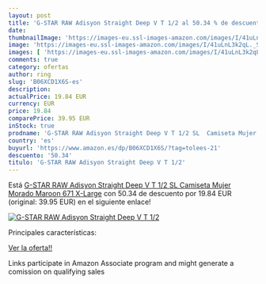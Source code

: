 ```yaml
---
layout: post
title: 'G-STAR RAW Adisyon Straight Deep V T 1/2 al 50.34 % de descuento'
date: 
thumbnailImage: 'https://images-eu.ssl-images-amazon.com/images/I/41uLnL3k2qL._SL200_.jpg'
image: 'https://images-eu.ssl-images-amazon.com/images/I/41uLnL3k2qL._SL200_.jpg'
images: [ 'https://images-eu.ssl-images-amazon.com/images/I/41uLnL3k2qL._SL200_.jpg' ]
comments: true
category: ofertas
author: ring
slug: 'B06XCD1X6S-es'
description:
actualPrice: 19.84 EUR
currency: EUR
price: 19.84
comparePrice: 39.95 EUR
inStock: true
prodname: 'G-STAR RAW Adisyon Straight Deep V T 1/2 SL  Camiseta Mujer  Morado  Maroon 671   X-Large'
country: 'es'
buyurl: 'https://www.amazon.es/dp/B06XCD1X6S/?tag=tolees-21'
descuento: '50.34'
titulo: 'G-STAR RAW Adisyon Straight Deep V T 1/2'
---
```


Está [G-STAR RAW Adisyon Straight Deep V T 1/2 SL  Camiseta Mujer  Morado  Maroon 671   X-Large](https://www.amazon.es/dp/B06XCD1X6S/?tag=tolees-21) con 50.34 de descuento por 19.84 EUR (original: 39.95 EUR) en el siguiente enlace!

[![G-STAR RAW Adisyon Straight Deep V T 1/2](https://images-eu.ssl-images-amazon.com/images/I/41uLnL3k2qL._SL200_.jpg)](https://www.amazon.es/dp/B06XCD1X6S/?tag=tolees-21)

Principales características:


[Ver la oferta!!](https://www.amazon.es/dp/B06XCD1X6S/?tag=tolees-21)

Links participate in Amazon Associate program and might generate a comission on qualifying sales


